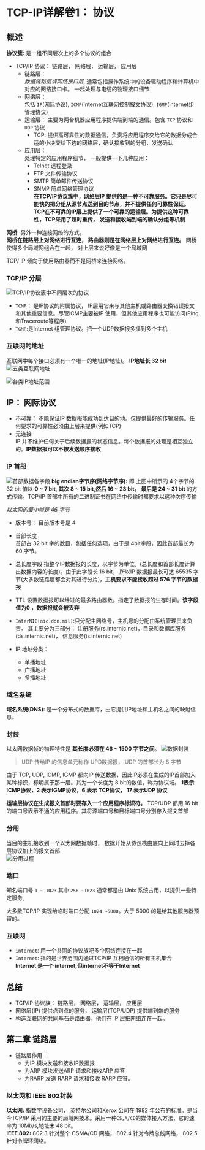 # TCP-IP详解卷1： 协议  

## 概述 
__协议簇:__ 是一组不同层次上的多个协议的组合   

* TCP/IP 协议： 链路层， 网络层， 运输层， 应用层  
    * 链路层：  
        _数据链路层或网络接口层_, 通常包括操作系统中的设备驱动程序和计算机中对应的网络接口卡。 一起处理与电缆的物理接口细节  
    * 网络层：  
        包括 `IP`(网际协议), `ICMP`(internet互联网控制报文协议), `IGMP`(internet组管理协议)    
    * 运输层： 
        主要为两台机器应用程序提供端到端的通信。包含 `TCP` 协议和 `UDP` 协议   
        * TCP: 
            提供高可靠性的数据通信，负责将应用程序交给它的数据分成合适的小块交给下边的网络层，确认接收到的分组，发送确认
    * 应用层：  
        处理特定的应用程序细节， 一般提供一下几种应用： 
        * Telnet 远程登录  
        * FTP 文件传输协议  
        * SMTP 简单邮件传送协议  
        * SNMP 简单网络管理协议   
    __在TCP/IP协议簇中，网络层IP 提供的是一种不可靠服务。它只是尽可能快的把分组从源节点送到目的节点，并不提供任何可靠性保证。TCP在不可靠的IP层上提供了一个可靠的运输层。为提供这种可靠性，TCP采用了超时重传， 发送和接收端到端的确认分组等机制__  

__网桥:__ 另外一种连接网络的方式。  
__网桥在链路层上对网络进行互连， 路由器则是在网络层上对网络进行互连。__ 网桥使得多个局域网组合在一起， 对上层来说好像是一个局域网   

TCP/ IP 倾向于使用路由器而不是网桥来连接网络。   


### TCP/IP 分层  
![TCP/IP协议簇中不同层次的协议](.././assets/read_note/TCP:IP/截屏2020-02-27下午10.23.53.png)  
* `TCMP`： 是IP协议的附属协议， IP层用它来与其他主机或路由器交换错误报文和其他重要信息。尽管ICMP主要被IP 使用，但其他应用程序也可能访问(Ping和Traceroute等程序)  
* `TGMP`:是Internet 组管理协议。把一个UDP数据报多播到多个主机   

### 互联网的地址   
互联网中每个接口必须有一个唯一的地址(IP地址)。 __IP地址长 32 bit__   
![五类互联网地址](.././assets/read_note/TCP:IP/截屏2020-02-27下午10.33.55.png)    

![各类IP地址范围](.././assets/read_note/TCP:IP/截屏2020-02-27下午10.35.44.png)




## IP： 网际协议 
* 不可靠： 
    不能保证IP 数据报能成功到达目的地。仅提供最好的传输服务。任何要求的可靠性必须由上层来提供(例如TCP)  
* 无连接  
    IP 并不维护任何关于后续数据报的状态信息。每个数据报的处理是相互独立的。__IP数据报可以不按发送顺序接收__  

### IP 首部  
![首部数据各字段](.././assets/read_note/TCP:IP/截屏2020-03-01下午6.14.18.png)
__big endian字节序(网络字节序):__ 即 上图中所示的 4个字节的 32 bit 值以 __0 ~ 7 bit, 其次 8 ~ 15 bit,然后 16 ~ 23 bit， 最后是 24 ~ 31 bit__ 的方式传输。TCP/IP 首部中所有的二进制证书在网络中传输时都要求以这种次序传输

_以太网的最小帧是 46 字节_  
* 版本号： 
    目前版本号是 4  
* 首部长度  
    首部占 32 bit 字的数目，包括任何选项，由于是 4bit字段，因此首部最长为 60 字节。  
* 总长度字段 
    指整个IP数据报的长度，以字节为单位。(总长度和首部长度计算出数据内容的长度)。由于此字段长 16 bit， 所以IP 数据报最长可达  65535 字节(大多数链路层都会对其进行分片)，__主机要求不能接收超过 576 字节的数据报__   
* TTL 
    设置数据报可以经过的最多路由器数。指定了数据报的生存时间。__该字段值为0 ，数据报就会被丢弃__  

* `InterNIC(nic.ddn.mil)`:只分配主网络号，主机号的分配由系统管理员来负责。 其主要分为三部分： 注册服务(rs.internic.net)，目录和数据库服务(ds.internic.net)， 信息服务(is.internic.net)  
* IP 地址分类：
    * 单播地址 
    * 广播地址  
    * 多播地址  

### 域名系统  
__域名系统(DNS)__: 是一个分布式的数据库，由它提供IP地址和主机名之间的映射信息。  

### 封装  
以太网数据帧的物理特性是 __其长度必须在 46 ~ 1500 字节之间__。 
![数据封装](.././assets/read_note/TCP:IP/截屏2020-02-28上午10.20.56.png)  
> UDP 传给IP 的信息单元称作 UPD数据报， UDP 的首部长为 8 字节  

由于 TCP, UDP, ICMP, IGMP 都向IP 传送数据，因此IP必须在生成的IP首部加入某种标识，标明属于那一层。其为一个长度为 8 bit的数值，称为协议域。 __1表示ICMP协议，2 表示IGMP协议，6 表示 TCP协议， 17 表示UDP 协议__  

__运输层协议在生成报文首部时要存入一个应用程序标识符。__ TCP/UDP 都用 16 bit 的端口号表示不通的应用程序。其将源端口号和目标端口号分别存入报文首部  

### 分用  
当目的主机接收到一个以太网数据帧时， 数据开始从协议栈由底向上同时去掉各层协议加上的报文首部  
![分用过程](../assets/read_note/TCP:IP/截屏2020-02-28上午10.34.53.png)  

### 端口 
知名端口号 `1 ~ 1023` 其中 `256 ~1023` 通常都是由 Unix 系统占用，以提供一些特定服务。  

大多数TCP/IP 实现给临时端口分配 `1024 ~5000`。大于 5000 的是给其他服务器预留的。

### 互联网  
* `internet`: 用一个共同的协议族吧多个网络连接在一起  
* `Internet`: 指的是世界范围内通过TCP/IP 互相通信的所有主机集合   
__Internet 是一个 internet,但internet不等于Internet__  

## 总结 
* TCP/IP 协议族： 链路层， 网络层， 运输层， 应用层  
* 网络层(IP) 提供点到点的服务， 运输层(TCP/UDP) 提供端到端的服务  
* 构造互联网的共同基石是路由器。他们在 IP 层把网络连在一起。  


## 第二章 链路层  

* 链路层作用：  
    * 为IP 模块发送和接收IP数据报  
    * 为ARP 模块发送ARP 请求和接收ARP 应答  
    * 为RARP 发送 RARP 请求和接收 RARP 应答。  

### 以太网和 IEEE 802封装 
__以太网:__ 指数字设备公司， 英特尔公司和Xerox 公司在 1982 年公布的标准。是当今TCP/IP 采用的主要的局域网技术。采用一种`CS,A/CD`的媒体接入方法，它的速率为 10Mb/s,地址未 48 bit。  
__IEEE 802:__ 802.3 针对整个 CSMA/CD 网络， 802.4 针对令牌总线网络， 802.5 针对令牌环网络。


